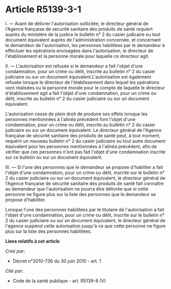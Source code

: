 # Article R5139-3-1

I. ― Avant de délivrer l'autorisation sollicitée, le directeur général de l'Agence française de sécurité sanitaire des
produits de santé requiert auprès du ministère de la justice le bulletin n° 2 du casier judicaire ou tout document équivalent
auprès de l'administration concernée, et concernant le demandeur de l'autorisation, les personnes habilitées par le demandeur
à effectuer les opérations envisagées dans l'autorisation, le directeur de l'établissement et la personne morale pour
laquelle ce directeur agit. 

II. ― L'autorisation est refusée si le demandeur a fait l'objet d'une condamnation, pour un crime ou délit, inscrite au
bulletin n° 2 du casier judiciaire ou sur un document équivalent.L'autorisation est également refusée lorsque le directeur de
l'établissement dans lequel les opérations sont réalisées ou la personne morale pour le compte de laquelle le directeur
d'établissement agit a fait l'objet d'une condamnation, pour un crime ou délit, inscrite au bulletin n° 2 du casier
judiciaire ou sur un document équivalent. 

L'autorisation cesse de plein droit de produire ses effets lorsque les personnes mentionnées à l'alinéa précédent font
l'objet d'une condamnation, pour un crime ou délit, inscrite au bulletin n° 2 du casier judiciaire ou sur un document
équivalent. Le directeur général de l'Agence française de sécurité sanitaire des produits de santé peut, à tout moment,
requérir un nouveau bulletin n° 2 du casier judiciaire ou tout autre document équivalent pour les personnes mentionnées à
l'alinéa précédent, afin de vérifier que ces personnes n'ont pas fait l'objet d'une condamnation inscrite sur ce bulletin ou
sur un document équivalent. 

III. ― Si l'une des personnes que le demandeur se propose d'habiliter a fait l'objet d'une condamnation, pour un crime ou
délit, inscrite sur le bulletin n° 2 du casier judiciaire ou sur un document équivalent, le directeur général de l'Agence
française de sécurité sanitaire des produits de santé fait connaître au demandeur que l'autorisation ne pourra être délivrée
que si cette personne ne figure plus sur la liste des personnes que le demandeur se propose d'habiliter. 

Lorsque l'une des personnes habilitées par le titulaire de l'autorisation a fait l'objet d'une condamnation, pour un crime ou
délit, inscrite sur le bulletin n° 2 du casier judiciaire ou sur un document équivalent, le directeur général de l'agence
suspend cette autorisation jusqu'à ce que cette personne ne figure plus sur la liste des personnes habilitées.

**Liens relatifs à cet article**

_Créé par_:

  - Décret n°2010-736 du 30 juin 2010 - art. 1

_Cité par_:

  - Code de la santé publique - art. R5139-8 (V)
